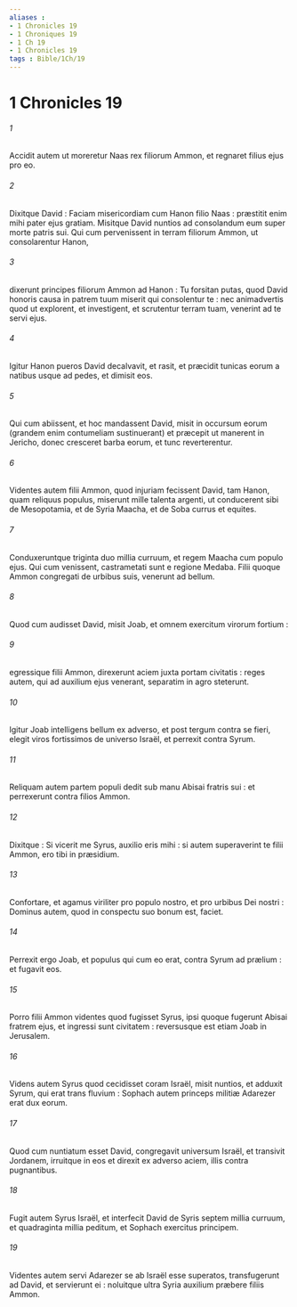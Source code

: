 ```yaml
---
aliases : 
- 1 Chronicles 19
- 1 Chroniques 19
- 1 Ch 19
- 1 Chronicles 19
tags : Bible/1Ch/19
---
```


# 1 Chronicles 19

###### 1
Accidit autem ut moreretur Naas rex filiorum Ammon, et regnaret filius ejus pro eo.
###### 2
Dixitque David : Faciam misericordiam cum Hanon filio Naas : præstitit enim mihi pater ejus gratiam. Misitque David nuntios ad consolandum eum super morte patris sui. Qui cum pervenissent in terram filiorum Ammon, ut consolarentur Hanon,
###### 3
dixerunt principes filiorum Ammon ad Hanon : Tu forsitan putas, quod David honoris causa in patrem tuum miserit qui consolentur te : nec animadvertis quod ut explorent, et investigent, et scrutentur terram tuam, venerint ad te servi ejus.
###### 4
Igitur Hanon pueros David decalvavit, et rasit, et præcidit tunicas eorum a natibus usque ad pedes, et dimisit eos.
###### 5
Qui cum abiissent, et hoc mandassent David, misit in occursum eorum (grandem enim contumeliam sustinuerant) et præcepit ut manerent in Jericho, donec cresceret barba eorum, et tunc reverterentur.
###### 6
Videntes autem filii Ammon, quod injuriam fecissent David, tam Hanon, quam reliquus populus, miserunt mille talenta argenti, ut conducerent sibi de Mesopotamia, et de Syria Maacha, et de Soba currus et equites.
###### 7
Conduxeruntque triginta duo millia curruum, et regem Maacha cum populo ejus. Qui cum venissent, castrametati sunt e regione Medaba. Filii quoque Ammon congregati de urbibus suis, venerunt ad bellum.
###### 8
Quod cum audisset David, misit Joab, et omnem exercitum virorum fortium :
###### 9
egressique filii Ammon, direxerunt aciem juxta portam civitatis : reges autem, qui ad auxilium ejus venerant, separatim in agro steterunt.
###### 10
Igitur Joab intelligens bellum ex adverso, et post tergum contra se fieri, elegit viros fortissimos de universo Israël, et perrexit contra Syrum.
###### 11
Reliquam autem partem populi dedit sub manu Abisai fratris sui : et perrexerunt contra filios Ammon.
###### 12
Dixitque : Si vicerit me Syrus, auxilio eris mihi : si autem superaverint te filii Ammon, ero tibi in præsidium.
###### 13
Confortare, et agamus viriliter pro populo nostro, et pro urbibus Dei nostri : Dominus autem, quod in conspectu suo bonum est, faciet.
###### 14
Perrexit ergo Joab, et populus qui cum eo erat, contra Syrum ad prælium : et fugavit eos.
###### 15
Porro filii Ammon videntes quod fugisset Syrus, ipsi quoque fugerunt Abisai fratrem ejus, et ingressi sunt civitatem : reversusque est etiam Joab in Jerusalem.
###### 16
Videns autem Syrus quod cecidisset coram Israël, misit nuntios, et adduxit Syrum, qui erat trans fluvium : Sophach autem princeps militiæ Adarezer erat dux eorum.
###### 17
Quod cum nuntiatum esset David, congregavit universum Israël, et transivit Jordanem, irruitque in eos et direxit ex adverso aciem, illis contra pugnantibus.
###### 18
Fugit autem Syrus Israël, et interfecit David de Syris septem millia curruum, et quadraginta millia peditum, et Sophach exercitus principem.
###### 19
Videntes autem servi Adarezer se ab Israël esse superatos, transfugerunt ad David, et servierunt ei : noluitque ultra Syria auxilium præbere filiis Ammon.
